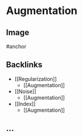 # Augmentation

## Image


#anchor
## Backlinks
* [[Regularization]]
	* [[Augmentation]]
* [[Noise]]
	* [[Augmentation]]
* [[Index]]
	* [[Augmentation]]

## ...
